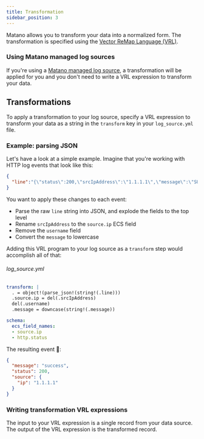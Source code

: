 ```yaml
---
title: Transformation
sidebar_position: 3
---
```


Matano allows you to transform your data into a normalized form. The transformation is specified using the [Vector ReMap Language (VRL)](https://vector.dev/docs/reference/vrl/).

### Using Matano managed log sources

If you're using a [Matano managed log source](./managed-log-sources/index.mdx), a transformation will be applied for you and you don't need to write a VRL expression to transform your data.

## Transformations

To apply a transformation to your log source, specify a VRL expression to transform your data as a string in the `transform` key in your `log_source.yml` file.

### Example: parsing JSON

Let's have a look at a simple example. Imagine that you're working with
HTTP log events that look like this:

```json
{
  "line":"{\"status\":200,\"srcIpAddress\":\"1.1.1.1\",\"message\":\"SUCCESS\",\"username\":\"ub40fan4life\"}"
}
```

You want to apply these changes to each event:

- Parse the raw `line` string into JSON, and explode the fields to the top level
- Rename `srcIpAddress` to the `source.ip` ECS field
- Remove the `username` field
- Convert the `message` to lowercase

Adding this VRL program to your log source as a `transform` step would accomplish all of that:

###### log_source.yml
```yml
transform: |
  . = object!(parse_json!(string!(.line)))
  .source.ip = del(.srcIpAddress)
  del(.username)
  .message = downcase(string!(.message))

schema:
  ecs_field_names:
  - source.ip
  - http.status
```

The resulting event 🎉:

```json
{
  "message": "success",
  "status": 200,
  "source": {
    "ip": "1.1.1.1"
  }
}
```

### Writing transformation VRL expressions

The input to your VRL expression is a single record from your data source. The output of the VRL expression is the transformed record.

<!-- ### Examples -->
